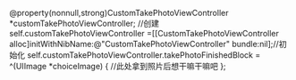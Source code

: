 @property(nonnull,strong)CustomTakePhotoViewController *customTakePhotoViewController; //创建
 self.customTakePhotoViewController =[[CustomTakePhotoViewController alloc]initWithNibName:@"CustomTakePhotoViewController" bundle:nil];//初始化
 self.customTakePhotoViewController.takePhotoFinishedBlock = ^(UIImage *choiceImage) {
      //此处拿到照片后想干嘛干嘛吧
    };
